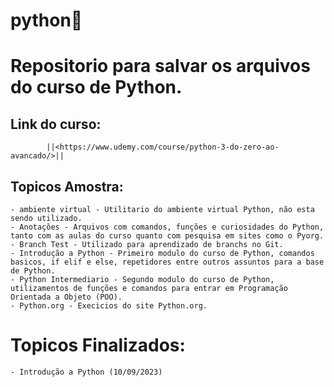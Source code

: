 # python🐍

# Repositorio para salvar os arquivos do curso de Python.

## Link do curso:
            ||<https://www.udemy.com/course/python-3-do-zero-ao-avancado/>||

## Topicos Amostra:
    - ambiente virtual - Utilitario do ambiente virtual Python, não esta sendo utilizado.
    - Anotações - Arquivos com comandos, funções e curiosidades do Python, tanto com as aulas do curso quanto com pesquisa em sites como o Pyorg.
    - Branch Test - Utilizado para aprendizado de branchs no Git.
    - Introdução a Python - Primeiro modulo do curso de Python, comandos basicos, if elif e else, repetidores entre outros assuntos para a base de Python.
    - Python Intermediario - Segundo modulo do curso de Python, utilizamentos de funções e comandos para entrar em Programação Orientada a Objeto (POO).
    - Python.org - Execicios do site Python.org.

# Topicos Finalizados:
    - Introdução a Python (10/09/2023)
    